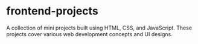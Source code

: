 # frontend-projects
A collection of mini projects built using HTML, CSS, and JavaScript. These projects cover various web development concepts and UI designs.
